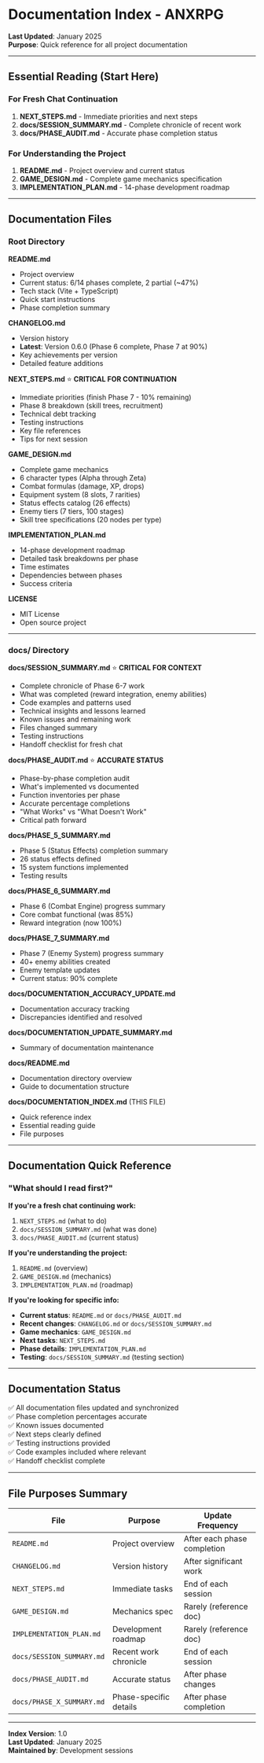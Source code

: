# Documentation Index - ANXRPG

**Last Updated**: January 2025  
**Purpose**: Quick reference for all project documentation

---

## Essential Reading (Start Here)

### For Fresh Chat Continuation
1. **NEXT_STEPS.md** - Immediate priorities and next steps
2. **docs/SESSION_SUMMARY.md** - Complete chronicle of recent work
3. **docs/PHASE_AUDIT.md** - Accurate phase completion status

### For Understanding the Project
1. **README.md** - Project overview and current status
2. **GAME_DESIGN.md** - Complete game mechanics specification
3. **IMPLEMENTATION_PLAN.md** - 14-phase development roadmap

---

## Documentation Files

### Root Directory

**README.md**
- Project overview
- Current status: 6/14 phases complete, 2 partial (~47%)
- Tech stack (Vite + TypeScript)
- Quick start instructions
- Phase completion summary

**CHANGELOG.md**
- Version history
- **Latest**: Version 0.6.0 (Phase 6 complete, Phase 7 at 90%)
- Key achievements per version
- Detailed feature additions

**NEXT_STEPS.md** ⭐ **CRITICAL FOR CONTINUATION**
- Immediate priorities (finish Phase 7 - 10% remaining)
- Phase 8 breakdown (skill trees, recruitment)
- Technical debt tracking
- Testing instructions
- Key file references
- Tips for next session

**GAME_DESIGN.md**
- Complete game mechanics
- 6 character types (Alpha through Zeta)
- Combat formulas (damage, XP, drops)
- Equipment system (8 slots, 7 rarities)
- Status effects catalog (26 effects)
- Enemy tiers (7 tiers, 100 stages)
- Skill tree specifications (20 nodes per type)

**IMPLEMENTATION_PLAN.md**
- 14-phase development roadmap
- Detailed task breakdowns per phase
- Time estimates
- Dependencies between phases
- Success criteria

**LICENSE**
- MIT License
- Open source project

---

### docs/ Directory

**docs/SESSION_SUMMARY.md** ⭐ **CRITICAL FOR CONTEXT**
- Complete chronicle of Phase 6-7 work
- What was completed (reward integration, enemy abilities)
- Code examples and patterns used
- Technical insights and lessons learned
- Known issues and remaining work
- Files changed summary
- Testing instructions
- Handoff checklist for fresh chat

**docs/PHASE_AUDIT.md** ⭐ **ACCURATE STATUS**
- Phase-by-phase completion audit
- What's implemented vs documented
- Function inventories per phase
- Accurate percentage completions
- "What Works" vs "What Doesn't Work"
- Critical path forward

**docs/PHASE_5_SUMMARY.md**
- Phase 5 (Status Effects) completion summary
- 26 status effects defined
- 15 system functions implemented
- Testing results

**docs/PHASE_6_SUMMARY.md**
- Phase 6 (Combat Engine) progress summary
- Core combat functional (was 85%)
- Reward integration (now 100%)

**docs/PHASE_7_SUMMARY.md**
- Phase 7 (Enemy System) progress summary
- 40+ enemy abilities created
- Enemy template updates
- Current status: 90% complete

**docs/DOCUMENTATION_ACCURACY_UPDATE.md**
- Documentation accuracy tracking
- Discrepancies identified and resolved

**docs/DOCUMENTATION_UPDATE_SUMMARY.md**
- Summary of documentation maintenance

**docs/README.md**
- Documentation directory overview
- Guide to documentation structure

**docs/DOCUMENTATION_INDEX.md** (THIS FILE)
- Quick reference index
- Essential reading guide
- File purposes

---

## Documentation Quick Reference

### "What should I read first?"

**If you're a fresh chat continuing work:**
1. `NEXT_STEPS.md` (what to do)
2. `docs/SESSION_SUMMARY.md` (what was done)
3. `docs/PHASE_AUDIT.md` (current status)

**If you're understanding the project:**
1. `README.md` (overview)
2. `GAME_DESIGN.md` (mechanics)
3. `IMPLEMENTATION_PLAN.md` (roadmap)

**If you're looking for specific info:**
- **Current status**: `README.md` or `docs/PHASE_AUDIT.md`
- **Recent changes**: `CHANGELOG.md` or `docs/SESSION_SUMMARY.md`
- **Game mechanics**: `GAME_DESIGN.md`
- **Next tasks**: `NEXT_STEPS.md`
- **Phase details**: `IMPLEMENTATION_PLAN.md`
- **Testing**: `docs/SESSION_SUMMARY.md` (testing section)

---

## Documentation Status

✅ All documentation files updated and synchronized  
✅ Phase completion percentages accurate  
✅ Known issues documented  
✅ Next steps clearly defined  
✅ Testing instructions provided  
✅ Code examples included where relevant  
✅ Handoff checklist complete  

---

## File Purposes Summary

| File | Purpose | Update Frequency |
|------|---------|------------------|
| `README.md` | Project overview | After each phase completion |
| `CHANGELOG.md` | Version history | After significant work |
| `NEXT_STEPS.md` | Immediate tasks | End of each session |
| `GAME_DESIGN.md` | Mechanics spec | Rarely (reference doc) |
| `IMPLEMENTATION_PLAN.md` | Development roadmap | Rarely (reference doc) |
| `docs/SESSION_SUMMARY.md` | Recent work chronicle | End of each session |
| `docs/PHASE_AUDIT.md` | Accurate status | After phase changes |
| `docs/PHASE_X_SUMMARY.md` | Phase-specific details | After phase completion |

---

**Index Version**: 1.0  
**Last Updated**: January 2025  
**Maintained by**: Development sessions

